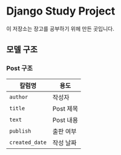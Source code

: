 # Django Study Project 
 이 저장소는 장고를 공부하기 위헤 만든 곳입니다.
 
## 모델 구조

### Post 구조
|칼럼명|용도|
|---|---|
|`author`|작성자|
|`title`|Post 제목|
|`text`|Post 내용|
|`publish`|출판 여부|
|`created_date`|작성 날짜|